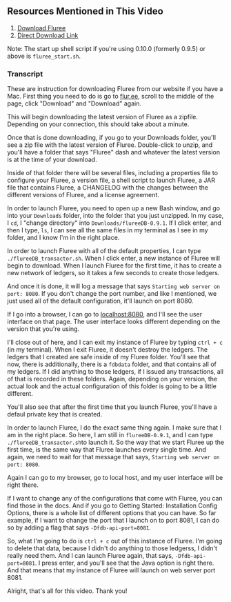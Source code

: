 ## Resources Mentioned in This Video 

1. [Download Fluree](https://www.flur.ee/)
2. [Direct Download Link](https://s3.amazonaws.com/fluree-releases-public/fluree-latest.zip)

Note: The start up shell script if you're using 0.10.0 (formerly 0.9.5) or above is `fluree_start.sh`.

### Transcript
These are instruction for downloading Fluree from our website if you have a Mac. First thing you need to do is go to [flur.ee](https://www.flur.ee/), scroll to the middle of the page, click "Download" and "Download" again. 

This will begin downloading the latest version of Fluree as a zipfile. Depending on your connection, this should take about a minute. 

Once that is done downloading, if you go to your Downloads folder, you'll see a zip file with the latest version of Fluree. Double-click to unzip, and you'll have a folder that says "Fluree" dash and whatever the latest version is at the time of your download. 

Inside of that folder there will be several files, including a properties file to configure your Fluree, a version file, a shell script to launch Fluree, a JAR file that contains Fluree, a CHANGELOG with the changes between the different versions of Fluree, and a license agreement. 

In order to launch Fluree, you need to open up a new Bash window, and go into your `Downloads` folder, into the folder that you just unzipped. In my case, I `cd`, I "change directory" into `Downloads/flureeDB-0.9.1`. If I click enter, and then I type, `ls`, I can see all the same files in my terminal as I see in my folder, and I know I'm in the right place. 

In order to launch Fluree with all of the default properties, I can type `./flureeDB_transactor.sh`. When I click enter, a new instance of Fluree will begin to download. When I launch Fluree for the first time, it has to create a new network of ledgers, so it takes a few seconds to create those ledgers. 

And once it is done, it will log a message that says `Starting web server on port: 8080`. If you don't change the port number, and like I mentioned, we just used all of the default configuration, it'll launch on port 8080.

If I go into a browser, I can go to [localhost:8080](http://localhost:8080/), and I'll see the user interface on that page. The user interface looks different depending on the version that you're using. 

I'll close out of here, and I can exit my instance of Fluree by typing `ctrl + c` (in my terminal). When I exit Fluree, it doesn't destroy the ledgers. The ledgers that I created are safe inside of my Fluree folder. You'll see that now, there is additionally, there is a `fdbdata` folder, and that contains all of my ledgers. If I did anything to those ledgers, if I issued any transactions, all of that is recorded in these folders. Again, depending on your version, the actual look and the actual configuration of this folder is going to be a little different. 

You'll also see that after the first time that you launch Fluree, you'll have a defaul private key that is created. 

In order to launch Fluree, I do the exact same thing again. I make sure that I am in the right place. So here, I am still in `flureeDB-0.9.1`, and I can type `./flureeDB_transactor.sh`to launch it. So the way that we start Fluree up the first time, is the same way that Fluree launches every single time. And again, we need to wait for that message that says, `Starting web server on port: 8080`. 

Again I can go to my browser, go to local host, and my user interface will be right there. 

If I want to change any of the configurations that come with Fluree, you can find those in the docs. And if you go to Getting Started: Installation Config Options, there is a whole list of different options that you can have. So far example, if I want to change the port that I launch on to port 8081, I can do so by adding a flag that says `-Dfdb-api-port=8081`. 

So, what I'm going to do is `ctrl + c` out of this instance of Fluree. I'm going to delete that data, because I didn't do anything to those ledgerss, I didn't really need them. And I can launch Fluree again, that says, `-Dfdb-api-port=8081`. I press enter, and you'll see that the Java option is right there. And that means that my instance of Fluree will launch on web server port 8081. 

Alright, that's all for this video. Thank you!

